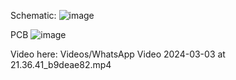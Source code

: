 Schematic:
![image](https://github.com/neilpate/electronics_levitator/assets/7802334/6a3f8b3d-2b26-4d57-82d4-b54c68298eab)


PCB
![image](https://github.com/neilpate/electronics_levitator/assets/7802334/1636eba7-c897-43f7-a720-5b3e442a12e4)


Video here: 
  Videos/WhatsApp Video 2024-03-03 at 21.36.41_b9deae82.mp4
